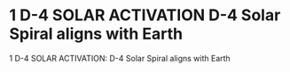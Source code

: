 # 1    D-4 SOLAR ACTIVATION D-4 Solar Spiral aligns with Earth

1    D-4 SOLAR ACTIVATION: D-4 Solar Spiral aligns with Earth
